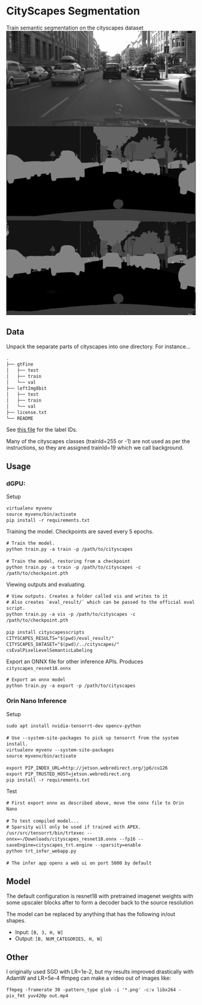 # CityScapes Segmentation
Train semantic segmentation on the cityscapes dataset
![](imgs/sample_small.png)

## Data
Unpack the separate parts of cityscapes into one directory. For instance...
```
.
├── gtFine
│   ├── test
│   ├── train
│   └── val
├── leftImg8bit
│   ├── test
│   ├── train
│   └── val
├── license.txt
└── README
```
See [this file](https://github.com/mcordts/cityscapesScripts/blob/master/cityscapesscripts/helpers/labels.py) for the label IDs.

Many of the cityscapes classes (trainId=255 or -1) are not used as per the instructions, so they are assigned trainId=19 which we call background.


## Usage
### dGPU:
Setup
```
virtualenv myvenv
source myvenv/bin/activate
pip install -r requirements.txt
```

Training the model. Checkpoints are saved every 5 epochs.
```
# Train the model.
python train.py -a train -p /path/to/cityscapes

# Train the model, restoring from a checkpoint
python train.py -a train -p /path/to/cityscapes -c /path/to/checkpoint.pth
```

Viewing outputs and evaluating.
```
# View outputs. Creates a folder called vis and writes to it
# Also creates `eval_result/` which can be passed to the official eval script.
python train.py -a vis -p /path/to/cityscapes -c /path/to/checkpoint.pth

pip install cityscapesscripts
CITYSCAPES_RESULTS="$(pwd)/eval_result/" CITYSCAPES_DATASET="$(pwd)/../cityscapes/" csEvalPixelLevelSemanticLabeling
```

Export an ONNX file for other inference APIs. Produces `cityscapes_resnet18.onnx`
```
# Export an onnx model
python train.py -a export -p /path/to/cityscapes
```

### Orin Nano Inference
Setup
```
sudo apt install nvidia-tensorrt-dev opencv-python

# Use --system-site-packages to pick up tensorrt from the system install.
virtualenv myvenv --system-site-packages
source myvenv/bin/activate

export PIP_INDEX_URL=http://jetson.webredirect.org/jp6/cu126
export PIP_TRUSTED_HOST=jetson.webredirect.org
pip install -r requirements.txt
```

Test
```
# First export onnx as described above, move the onnx file to Orin Nano

# To test compiled model...
# Sparsity will only be used if trained with APEX.
/usr/src/tensorrt/bin/trtexec --onnx=~/Downloads/cityscapes_resnet18.onnx --fp16 --saveEngine=cityscapes_trt.engine --sparsity=enable
python trt_infer_webapp.py

# The infer app opens a web ui on port 5000 by default
```


## Model
The default configuration is resnet18 with pretrained imagenet weights with some
upscaler blocks after to form a decoder back to the source resolution

The model can be replaced by anything that has the following in/out shapes.
* Input: `[B, 3, H, W]`
* Output: `[B, NUM_CATEGORIES, H, W]`

## Other
I originally used SGD with LR=1e-2, but my results improved drastically with AdamW and LR=5e-4
ffmpeg can make a video out of images like:
```
ffmpeg -framerate 30 -pattern_type glob -i '*.png' -c:v libx264 -pix_fmt yuv420p out.mp4
```
